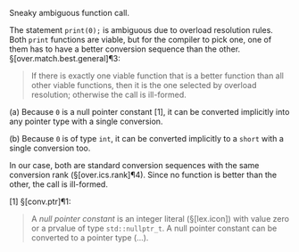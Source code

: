 Sneaky ambiguous function call.

The statement `print(0);` is ambiguous due to overload resolution rules. Both `print` functions are viable, but for the compiler to pick one, one of them has to have a better conversion sequence than the other. §[over.match.best.general]¶3:

> If there is exactly one viable function that is a better function than all other viable functions, then it is the one selected by overload resolution; otherwise the call is ill-formed.

(a) Because `0` is a null pointer constant [1], it can be converted implicitly into any pointer type with a single conversion.

(b) Because `0` is of type `int`, it can be converted implicitly to a `short` with a single conversion too.

In our case, both are standard conversion sequences with the same conversion rank (§[over.ics.rank]¶4). Since no function is better than the other, the call is ill-formed.

[1] §[conv.ptr]¶1:

> A *null pointer constant* is an integer literal (§[lex.icon]) with value zero or a prvalue of type `std​::​nullptr_t`. A null pointer constant can be converted to a pointer type (...).